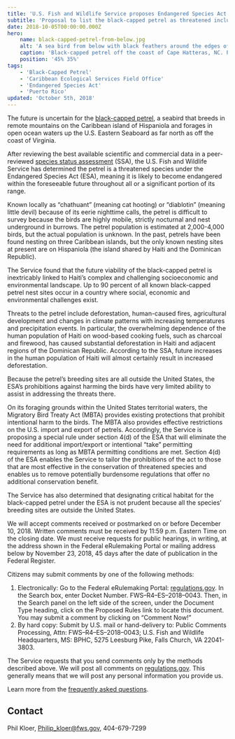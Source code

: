 ```yaml
---
title: 'U.S. Fish and Wildlife Service proposes Endangered Species Act protection for “little devil” Caribbean seabird'
subtitle: 'Proposal to list the black-capped petrel as threatened includes a special rule to eliminate unnecessary permitting restrictions'
date: 2018-10-05T00:00:00.000Z
hero:
    name: black-capped-petrel-from-below.jpg
    alt: 'A sea bird from below with black feathers around the edges of its wings and a white breast with the ocean in the background.'
    caption: 'Black-capped petrel off the coast of Cape Hatteras, NC. Photo © Brian Patteson used with permission.'
    position: '45% 35%'
tags:
    - 'Black-Capped Petrel'
    - 'Caribbean Ecological Services Field Office'
    - 'Endangered Species Act'
    - 'Puerto Rico'
updated: 'October 5th, 2018'
---
```


The future is uncertain for the [black-capped petrel](/wildlife/birds/black-capped-petrel), a seabird that breeds in remote mountains on the Caribbean island of Hispaniola and forages in open ocean waters up the U.S. Eastern Seaboard as far north as off the coast of Virginia.

After reviewing the best available scientific and commercial data in a peer-reviewed [species status assessment](https://ecos.fws.gov/ServCat/DownloadFile/156285) (SSA), the U.S. Fish and Wildlife Service has determined the petrel is a threatened species under the Endangered Species Act (ESA), meaning it is likely to become endangered within the foreseeable future throughout all or a significant portion of its range.

Known locally as “chathuant” (meaning cat hooting) or “diablotin” (meaning little devil) because of its eerie nighttime calls, the petrel is difficult to survey because the birds are highly mobile, strictly nocturnal and nest underground in burrows. The petrel population is estimated at 2,000-4,000 birds, but the actual population is unknown. In the past, petrels have been found nesting on three Caribbean islands, but the only known nesting sites at present are on Hispaniola (the island shared by Haiti and the Dominican Republic).

The Service found that the future viability of the black-capped petrel is inextricably linked to Haiti’s complex and challenging socioeconomic and environmental landscape. Up to 90 percent of all known black-capped petrel nest sites occur in a country where social, economic and environmental challenges exist.

Threats to the petrel include deforestation, human-caused fires, agricultural development and changes in climate patterns with increasing temperatures and precipitation events. In particular, the overwhelming dependence of the human population of Haiti on wood-based cooking fuels, such as charcoal and firewood, has caused substantial deforestation in Haiti and adjacent regions of the Dominican Republic. According to the SSA, future increases in the human population of Haiti will almost certainly result in increased deforestation.

Because the petrel’s breeding sites are all outside the United States, the ESA’s prohibitions against harming the birds have very limited ability to assist in addressing the threats there.

On its foraging grounds within the United States territorial waters, the Migratory Bird Treaty Act (MBTA) provides existing protections that prohibit intentional harm to the birds. The MBTA also provides effective restrictions on the U.S. import and export of petrels. Accordingly, the Service is proposing a special rule under section 4(d) of the ESA that will eliminate the need for additional import/export or intentional “take” permitting requirements as long as MBTA permitting conditions are met. Section 4(d) of the ESA enables the Service to tailor the prohibitions of the act to those that are most effective in the conservation of threatened species and enables us to remove potentially burdensome regulations that offer no additional conservation benefit.

The Service has also determined that designating critical habitat for the black-capped petrel under the ESA is not prudent because all the species’ breeding sites are outside the United States.

We will accept comments received or postmarked on or before December 10, 2018. Written comments  must be received by 11:59 p.m. Eastern Time on the closing date.  We must receive requests for public hearings, in writing, at the address shown in the Federal eRulemaking Portal or mailing address below by November 23, 2018, 45 days after the date of publication in the Federal Register.

Citizens may submit comments by one of the following methods:

1. Electronically:  Go to the Federal eRulemaking Portal: [regulations.gov](https://www.regulations.gov).  In the Search box, enter Docket Number. FWS–R4–ES–2018–0043. Then, in the Search panel on the left side of the screen, under the Document Type heading, click on the Proposed Rules link to locate this document.  You may submit a comment by clicking on “Comment Now!”
2. By hard copy:  Submit by U.S. mail or hand-delivery to:  Public Comments Processing, Attn: FWS–R4–ES–2018–0043; U.S. Fish and Wildlife Headquarters, MS: BPHC, 5275 Leesburg Pike, Falls Church, VA 22041-3803.

The Service requests that you send comments only by the methods described above.  We will post all comments on [regulations.gov](https://www.regulations.gov).  This generally means that we will post any personal information you provide us.

Learn more from the [frequently asked questions](/faq/proposed-listing-of-the-black-capped-petrel-as-threatened).

## Contact

Phil Kloer, [Philip_kloer@fws.gov](mailto:Philip_kloer@fws.gov), 404-679-7299